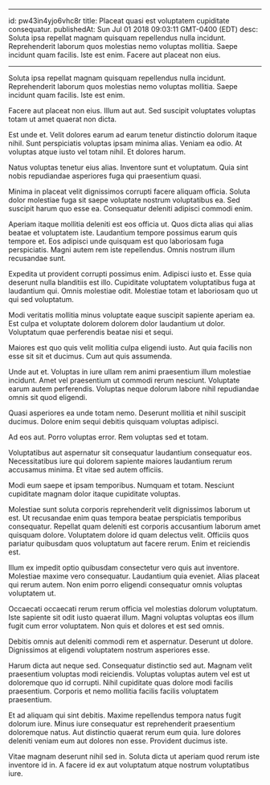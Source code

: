 
---
id: pw43in4yjo6vhc8r
title: Placeat quasi est voluptatem cupiditate consequatur.
publishedAt: Sun Jul 01 2018 09:03:11 GMT-0400 (EDT)
desc: Soluta ipsa repellat magnam quisquam repellendus nulla incidunt. Reprehenderit laborum quos molestias nemo voluptas mollitia. Saepe incidunt quam facilis. Iste est enim. Facere aut placeat non eius.

---



Soluta ipsa repellat magnam quisquam repellendus nulla incidunt. Reprehenderit laborum quos molestias nemo voluptas mollitia. Saepe incidunt quam facilis. Iste est enim.
 Facere aut placeat non eius. Illum aut aut. Sed suscipit voluptates voluptas totam ut amet quaerat non dicta.
 Est unde et. Velit dolores earum ad earum tenetur distinctio dolorum itaque nihil. Sunt perspiciatis voluptas ipsam minima alias. Veniam ea odio. At voluptas atque iusto vel totam nihil. Et dolores harum.


Natus voluptas tenetur eius alias. Inventore sunt et voluptatum. Quia sint nobis repudiandae asperiores fuga qui praesentium quasi.
 Minima in placeat velit dignissimos corrupti facere aliquam officia. Soluta dolor molestiae fuga sit saepe voluptate nostrum voluptatibus ea. Sed suscipit harum quo esse ea. Consequatur deleniti adipisci commodi enim.
 Aperiam itaque mollitia deleniti est eos officia ut. Quos dicta alias qui alias beatae et voluptatem iste. Laudantium tempore possimus earum quis tempore et. Eos adipisci unde quisquam est quo laboriosam fuga perspiciatis. Magni autem rem iste repellendus. Omnis nostrum illum recusandae sunt.


Expedita ut provident corrupti possimus enim. Adipisci iusto et. Esse quia deserunt nulla blanditiis est illo. Cupiditate voluptatem voluptatibus fuga at laudantium qui. Omnis molestiae odit. Molestiae totam et laboriosam quo ut qui sed voluptatum.
 Modi veritatis mollitia minus voluptate eaque suscipit sapiente aperiam ea. Est culpa et voluptate dolorem dolorem dolor laudantium ut dolor. Voluptatum quae perferendis beatae nisi et sequi.
 Maiores est quo quis velit mollitia culpa eligendi iusto. Aut quia facilis non esse sit sit et ducimus. Cum aut quis assumenda.


Unde aut et. Voluptas in iure ullam rem animi praesentium illum molestiae incidunt. Amet vel praesentium ut commodi rerum nesciunt. Voluptate earum autem perferendis. Voluptas neque dolorum labore nihil repudiandae omnis sit quod eligendi.
 Quasi asperiores ea unde totam nemo. Deserunt mollitia et nihil suscipit ducimus. Dolore enim sequi debitis quisquam voluptas adipisci.
 Ad eos aut. Porro voluptas error. Rem voluptas sed et totam.


Voluptatibus aut aspernatur sit consequatur laudantium consequatur eos. Necessitatibus iure qui dolorem sapiente maiores laudantium rerum accusamus minima. Et vitae sed autem officiis.
 Modi eum saepe et ipsam temporibus. Numquam et totam. Nesciunt cupiditate magnam dolor itaque cupiditate voluptas.
 Molestiae sunt soluta corporis reprehenderit velit dignissimos laborum ut est. Ut recusandae enim quas tempora beatae perspiciatis temporibus consequatur. Repellat quam deleniti est corporis accusantium laborum amet quisquam dolore. Voluptatem dolore id quam delectus velit. Officiis quos pariatur quibusdam quos voluptatum aut facere rerum. Enim et reiciendis est.


Illum ex impedit optio quibusdam consectetur vero quis aut inventore. Molestiae maxime vero consequatur. Laudantium quia eveniet. Alias placeat qui rerum autem. Non enim porro eligendi consequatur omnis voluptas voluptatem ut.
 Occaecati occaecati rerum rerum officia vel molestias dolorum voluptatum. Iste sapiente sit odit iusto quaerat illum. Magni voluptas voluptas eos illum fugit cum error voluptatem. Non quis et dolores et est sed omnis.
 Debitis omnis aut deleniti commodi rem et aspernatur. Deserunt ut dolore. Dignissimos at eligendi voluptatem nostrum asperiores esse.


Harum dicta aut neque sed. Consequatur distinctio sed aut. Magnam velit praesentium voluptas modi reiciendis. Voluptas voluptas autem vel est ut doloremque quo id corrupti. Nihil cupiditate quas dolore modi facilis praesentium. Corporis et nemo mollitia facilis facilis voluptatem praesentium.
 Et ad aliquam qui sint debitis. Maxime repellendus tempora natus fugit dolorum iure. Minus iure consequatur est reprehenderit praesentium doloremque natus. Aut distinctio quaerat rerum eum quia. Iure dolores deleniti veniam eum aut dolores non esse. Provident ducimus iste.
 Vitae magnam deserunt nihil sed in. Soluta dicta ut aperiam quod rerum iste inventore id in. A facere id ex aut voluptatum atque nostrum voluptatibus iure.


